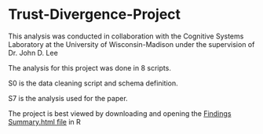 # Trust-Divergence-Project

This analysis was conducted in collaboration with the Cognitive Systems Laboratory at the University of Wisconsin-Madison under the supervision of Dr. John D. Lee

The analysis for this project was done in 8 scripts.

S0 is the data cleaning script and schema definition.

S7 is the analysis used for the paper.

The project is best viewed by downloading and opening the [Findings Summary.html file](https://github.com/snoejovich/Trust-Divergence-Project/blob/main/Paper%20Analysis.nb.html) in R
